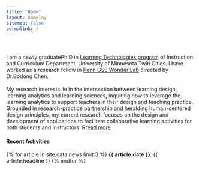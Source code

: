 ```yaml
---
title: "Home"
layout: homelay
sitemap: false
permalink: /
---
```


<!-- ### Welcome! -->

<!-- Theoretical physics is a branch of physics that focuses on the development of mathematical models and theories to understand and explain natural phenomena.
It plays a crucial role in our understanding of the fundamental laws of the universe and the fundamental particles that make up all matter.
Research in theoretical physics helps us to make predictions about how the universe works and to test these predictions through experiments.
It also helps us to understand the fundamental principles that govern the behavior of matter and energy, and to explore the limits of our current knowledge.
Theoretical physics helps us to make progress in a wide range of fields, including cosmology, particle physics, and quantum mechanics, and it has led to many important discoveries and technological innovations. -->

<!-- <div class="container">
<div class="row">
<center>
<img src="{{ site.url }}{{ site.baseurl }}/images/banner.jpg" width="100%"/><br/>
<!-- Examples of Feynman diagrams. <br/>
Feynman R., The theory of positrons. <i>Phys. Rev.</i> (1949) -->
<!-- </center>
</div>
</div>
<br/> --> 
<br/>

I am a newly graduatePh.D in [Learning Technologies program](https://lt.umn.edu) of Instruction and Curriculum Department, University of Minnesota Twin Cities. I have worked as a research fellow in [Penn GSE Wonder Lab](https://penn-wonderlab.github.io/) directed by Dr.Bodong Chen. <br />
<br />
My research interests lie in the intersection between learning design, learning analytics and learning sciences, inquiring how to leverage the learning analytics to support teachers in their design and teaching practice. Grounded in research-practice partnership and heralding human-centered design principles, my current research focuses on the design and development of applications to facilitate collaborative learning activities for both students and instructors. [Rread more]({{site.url}}{{site.baseurl}}/About)


<div>
  <h4>Recent Activities</h4>

  {% for article in site.data.news limit:3 %}
  <b>{{ article.date }}</b>: 
    {{ article.headline }}
  {% endfor %}

</div>